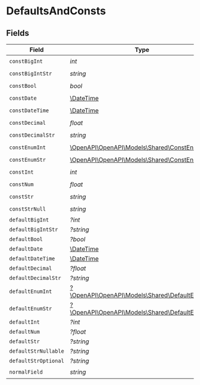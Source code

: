# DefaultsAndConsts


## Fields

| Field                                                                                   | Type                                                                                    | Required                                                                                | Description                                                                             |
| --------------------------------------------------------------------------------------- | --------------------------------------------------------------------------------------- | --------------------------------------------------------------------------------------- | --------------------------------------------------------------------------------------- |
| `constBigInt`                                                                           | *int*                                                                                   | :heavy_check_mark:                                                                      | N/A                                                                                     |
| `constBigIntStr`                                                                        | *string*                                                                                | :heavy_check_mark:                                                                      | N/A                                                                                     |
| `constBool`                                                                             | *bool*                                                                                  | :heavy_check_mark:                                                                      | N/A                                                                                     |
| `constDate`                                                                             | [\DateTime](https://www.php.net/manual/en/class.datetime.php)                           | :heavy_check_mark:                                                                      | N/A                                                                                     |
| `constDateTime`                                                                         | [\DateTime](https://www.php.net/manual/en/class.datetime.php)                           | :heavy_check_mark:                                                                      | N/A                                                                                     |
| `constDecimal`                                                                          | *float*                                                                                 | :heavy_check_mark:                                                                      | N/A                                                                                     |
| `constDecimalStr`                                                                       | *string*                                                                                | :heavy_check_mark:                                                                      | N/A                                                                                     |
| `constEnumInt`                                                                          | [\OpenAPI\OpenAPI\Models\Shared\ConstEnumInt](../../Models/Shared/ConstEnumInt.md)      | :heavy_check_mark:                                                                      | N/A                                                                                     |
| `constEnumStr`                                                                          | [\OpenAPI\OpenAPI\Models\Shared\ConstEnumStr](../../Models/Shared/ConstEnumStr.md)      | :heavy_check_mark:                                                                      | N/A                                                                                     |
| `constInt`                                                                              | *int*                                                                                   | :heavy_check_mark:                                                                      | N/A                                                                                     |
| `constNum`                                                                              | *float*                                                                                 | :heavy_check_mark:                                                                      | N/A                                                                                     |
| `constStr`                                                                              | *string*                                                                                | :heavy_check_mark:                                                                      | N/A                                                                                     |
| `constStrNull`                                                                          | *string*                                                                                | :heavy_check_mark:                                                                      | N/A                                                                                     |
| `defaultBigInt`                                                                         | *?int*                                                                                  | :heavy_minus_sign:                                                                      | N/A                                                                                     |
| `defaultBigIntStr`                                                                      | *?string*                                                                               | :heavy_minus_sign:                                                                      | N/A                                                                                     |
| `defaultBool`                                                                           | *?bool*                                                                                 | :heavy_minus_sign:                                                                      | N/A                                                                                     |
| `defaultDate`                                                                           | [\DateTime](https://www.php.net/manual/en/class.datetime.php)                           | :heavy_minus_sign:                                                                      | N/A                                                                                     |
| `defaultDateTime`                                                                       | [\DateTime](https://www.php.net/manual/en/class.datetime.php)                           | :heavy_minus_sign:                                                                      | N/A                                                                                     |
| `defaultDecimal`                                                                        | *?float*                                                                                | :heavy_minus_sign:                                                                      | N/A                                                                                     |
| `defaultDecimalStr`                                                                     | *?string*                                                                               | :heavy_minus_sign:                                                                      | N/A                                                                                     |
| `defaultEnumInt`                                                                        | [?\OpenAPI\OpenAPI\Models\Shared\DefaultEnumInt](../../Models/Shared/DefaultEnumInt.md) | :heavy_minus_sign:                                                                      | N/A                                                                                     |
| `defaultEnumStr`                                                                        | [?\OpenAPI\OpenAPI\Models\Shared\DefaultEnumStr](../../Models/Shared/DefaultEnumStr.md) | :heavy_minus_sign:                                                                      | N/A                                                                                     |
| `defaultInt`                                                                            | *?int*                                                                                  | :heavy_minus_sign:                                                                      | N/A                                                                                     |
| `defaultNum`                                                                            | *?float*                                                                                | :heavy_minus_sign:                                                                      | N/A                                                                                     |
| `defaultStr`                                                                            | *?string*                                                                               | :heavy_minus_sign:                                                                      | N/A                                                                                     |
| `defaultStrNullable`                                                                    | *?string*                                                                               | :heavy_minus_sign:                                                                      | N/A                                                                                     |
| `defaultStrOptional`                                                                    | *?string*                                                                               | :heavy_minus_sign:                                                                      | N/A                                                                                     |
| `normalField`                                                                           | *string*                                                                                | :heavy_check_mark:                                                                      | N/A                                                                                     |